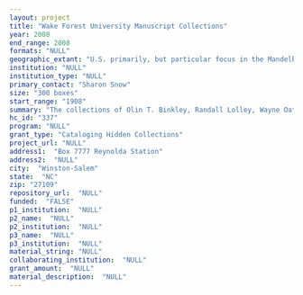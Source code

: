 ```yaml
--- 
layout: project 
title: "Wake Forest University Manuscript Collections"
year: 2008
end_range: 2008
formats: "NULL"
geographic_extant: "U.S. primarily, but particular focus in the Mandelbaum collection in Italy and parts of Western Europe"
institution: "NULL"
institution_type: "NULL"
primary_contact: "Sharon Snow"
size: "300 boxes"
start_range: "1908"
summary: "The collections of Olin T. Binkley, Randall Lolley, Wayne Oates, and Allen Mandelbaum reflect the lives of renowned scholars and thinkers. Binkley, Oates, and Lolley were religious educators, leaders in the fields of higher education administration, ethics, pastoral care and counseling, psychology of religion, psychiatry and psychoanalysis, medicine and theology, spirituality and health, and religion and society. They shared Southern Baptist roots, leaders who served as examples in moving towards moderate and tolerant positions, calling for social justice, inclusivity, and ecumenism within the nation's largest denomiation. The American Psychiatric Association granted Oates the Oskar Pfister Award for his contributions to the relationship between psychiatry and religion. Binkley served as President of the Assoc. of Theological Schools. The Mandelbaum collection reflects the work and writings of an internationally renowned scholar of Dante, Virgil, and Homer. Mandelbaum's writings and research on the literature, culture, and history of ancient Greece and Italy include translations and verse as well as notes and annotations. Mandelbaum was awarded the National Book Award for his Aenid, the Presidential Prize for Translation from Italy, and the Presidential Cross of the Order of the Star of Italian Solidarity, Italy's highest award. All collections consist of correspondence, manuscripts, lectures, translations, sermons, minutes, presentation notes, and publication drafts."
hc_id: "337"
program: "NULL"
grant_type: "Cataloging Hidden Collections"
project_url: "NULL"
address1:  "Box 7777 Reynolda Station"
address2:  "NULL"
city:  "Winston-Salem"
state:  "NC"
zip: "27109"
repository_url:  "NULL"
funded:  "FALSE"
p1_institution:  "NULL"
p2_name:  "NULL"
p2_institution:  "NULL"
p3_name:  "NULL"
p3_institution:  "NULL"
material_string: "NULL"
collaborating_institution:  "NULL"
grant_amount:  "NULL"
material_description:  "NULL"
---
```

